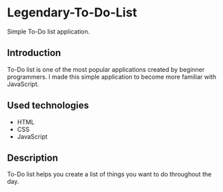 # Legendary-To-Do-List
Simple To-Do list application. 

## Introduction
To-Do list is one of the most popular applications created by beginner programmers.  I made this simple application to become more familiar with JavaScript.

## Used technologies
* HTML
* CSS
* JavaScript

## Description
To-Do list helps you create a list of things you want to do throughout the day.
